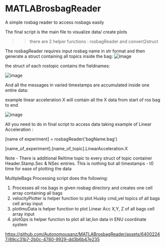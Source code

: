 # MATLABrosbagReader
A simple rosbag reader to access rosbags easily


The final script is the main file to visualize data/ create plots
>> there are 2 helper functions : rosbagReader and convert2struct

The rosbagReader requires input rosbag name in str format and then generate a struct containing all topics inside the bag:
![image](https://github.com/Autonomousanz/MATLABrosbagReader/assets/64002247/203ebb5b-7f5d-41ec-8b65-b63618187576)

the struct of each rostopic contains the fieldnames:

![image](https://github.com/Autonomousanz/MATLABrosbagReader/assets/64002247/33048164-9983-40dc-a5d8-13bf10c96ba5)

And all the messages in varied timestamps are accumulated inside one entire data:

example linear acceleration X will contain all the X data from start of ros bag to end

![image](https://github.com/Autonomousanz/MATLABrosbagReader/assets/64002247/1b67e317-99fc-49da-bc8a-0366a9843107)

All you need to do in final script to access data taking example of Linear Acceleration :

[name of experiment] = rosbagReader('bagName.bag')

[name_of_experiment].[name_of_topic].LinearAcceleration.X

Note - There is additional Reltime topic to every struct of topic container Header.Stamp.Sec & NSec entries. 
This is nothing but all timestamps - t0 time for ease of plotting the data

MultipleBags Processing script does the following:
1. Processes all ros bags in given rosbag directory and creates one cell array containing all bags
2. velocityPlotter is helper function to plot Husky cmd_vel topics of all bags cell array input
3. plotImuData is helper function to plot Linear Acc X,Y, Z of all bags cell array input
4. plotGps is helper function to plot all lat,lon data in ENU coordinate system

   



https://github.com/Autonomousanz/MATLABrosbagReader/assets/64002247/89cc31b7-2b0c-4780-9929-dd3b6b47e235




